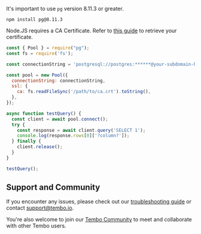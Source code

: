 It's important to use `pg` version 8.11.3 or greater.
```shell title="shell"
npm install pg@8.11.3
```
Node.JS requires a CA Certificate. Refer to [this guide](https://tembo.io/docs/tembo-cloud/connecting-with-stronger-sslmode) to retrieve your certificate.  

```js title="app.js"
const { Pool } = require("pg");
const fs = require('fs');

const connectionString = 'postgresql://postgres:******@your-subdomain-here.data-1.use1.tembo.io:5432/postgres';

const pool = new Pool({
  connectionString: connectionString,
  ssl: {
    ca: fs.readFileSync('/path/to/ca.crt').toString(),
  },
});

async function testQuery() {
  const client = await pool.connect();
  try {
    const response = await client.query('SELECT 1');
    console.log(response.rows[0]['?column?']);
  } finally {
    client.release();
  }
}

testQuery();

```
## Support and Community

If you encounter any issues, please check out our [troubleshooting guide](https://tembo.io/docs/tembo-cloud/troubleshooting) or contact [support@tembo.io](mailto:support@tembo.io).

You're also welcome to join our [Tembo Community](https://join.slack.com/t/tembocommunity/shared_invite/zt-23o25qt91-AnZoC1jhLMLubwia4GeNGw) to meet and collaborate with other Tembo users.
